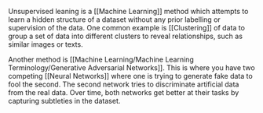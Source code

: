 Unsupervised leaning is a [[Machine Learning]] method which attempts to learn a hidden structure of a dataset without any prior labelling or supervision of the data. One common example is [[Clustering]] of data to group a set of data into different clusters to reveal relationships, such as similar images or texts.

Another method is [[Machine Learning/Machine Learning Terminology/Generative Adversarial Networks]]. This is where you have two competing [[Neural Networks]] where one is trying to generate fake data to fool the second. The second network tries to discriminate artificial data from the real data. Over time, both networks get better at their tasks by capturing subtleties in the dataset.